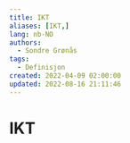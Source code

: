 ```yaml
---
title: IKT
aliases: [IKT,]
lang: nb-NO
authors:
  - Sondre Grønås
tags:
  - Definisjon
created: 2022-04-09 02:00:00
updated: 2022-08-16 21:11:46
---
```

# IKT
